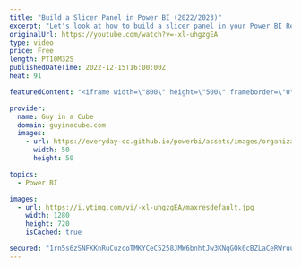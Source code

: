 ```yaml
---
title: "Build a Slicer Panel in Power BI (2022/2023)"
excerpt: "Let's look at how to build a slicer panel in your Power BI Report! This can help to reduce visuals on the canvas and also make for an app like experience. There are some things to think about though.  For a trip down memory lane, here's Adam's 2019 Slicer Panel Video: https://www.youtube.com/watch?v=xy9nmSQeUWg"
originalUrl: https://youtube.com/watch?v=-xl-uhgzgEA
type: video
price: Free
length: PT10M32S
publishedDateTime: 2022-12-15T16:00:00Z
heat: 91

featuredContent: "<iframe width=\"800\" height=\"500\" frameborder=\"0\" src=\"https://www.youtube.com/embed/-xl-uhgzgEA\" allow=\"accelerometer; autoplay; encrypted-media; gyroscope; picture-in-picture\" allowfullscreen></iframe>"

provider:
  name: Guy in a Cube
  domain: guyinacube.com
  images:
    - url: https://everyday-cc.github.io/powerbi/assets/images/organizations/guyinacube.com-50x50.jpg
      width: 50
      height: 50

topics:
  - Power BI

images:
  - url: https://i.ytimg.com/vi/-xl-uhgzgEA/maxresdefault.jpg
    width: 1280
    height: 720
    isCached: true

secured: "1rn5s6zSNFKKnRuCuzcoTMKYCeC5258JMW6bnhtJw3KNqGOk0cBZLaCeRWruu+LAJ1/1diDr6AWxpKZPIW6gQgxOJVfDHg2YAu9qyY9WFwHuOu71cJZkdCXSsKnYN6/iLNCGVGsfQbbu68Fophamfe5B+jM+g6G7KO+9D/8CfqRosPY9+W4Lr1BSPVjzIS85ktAY2trzbnaNo0c3FnPlTL1614JxjYIcf6W0mBDKsqo1bLhljDgQ7PyKVY9dcV7bOHgLNCckZCKyTFiXANlpDtZ2bvFyeo/mwUcJe4WT7ivozaWlx05/d7daKKK4PWPKQP6+g0oDDomVTReOagMXurunQFj0+gwfvER2eJwq8JDZwmTZvVP/q0LQ9EJExv04QJudhm1Z2A36oqYhVKUwv635aGDxPqj8esQhqzdB/yYFDZ5kT4rauAh9UQ7n2hDq;UJsgWIfppkr/Y8NtDz28qA=="
---
```


